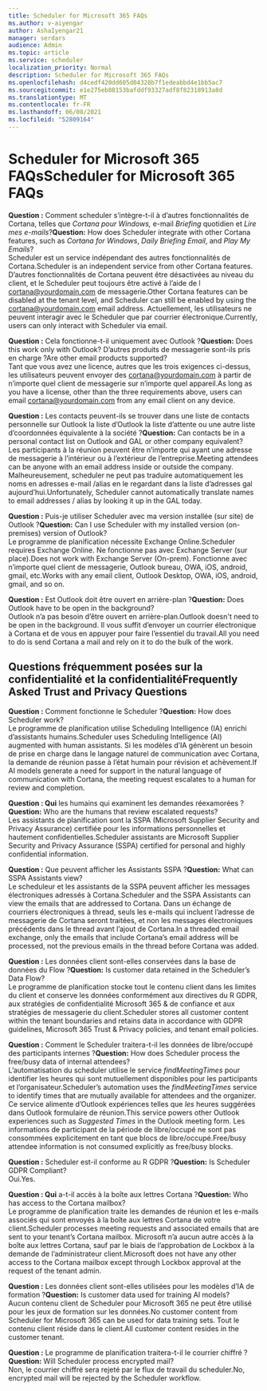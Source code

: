 ```yaml
---
title: Scheduler for Microsoft 365 FAQs
ms.author: v-aiyengar
author: AshaIyengar21
manager: serdars
audience: Admin
ms.topic: article
ms.service: scheduler
localization_priority: Normal
description: Scheduler for Microsoft 365 FAQs
ms.openlocfilehash: d4cedf420dd605d04328b7f1edeabbd4e1bb5ac7
ms.sourcegitcommit: e1e275eb88153bafddf93327adf8f82318913a8d
ms.translationtype: MT
ms.contentlocale: fr-FR
ms.lasthandoff: 06/08/2021
ms.locfileid: "52809164"
---
```

# <a name="scheduler-for-microsoft-365-faqs"></a><span data-ttu-id="8a01d-103">Scheduler for Microsoft 365 FAQs</span><span class="sxs-lookup"><span data-stu-id="8a01d-103">Scheduler for Microsoft 365 FAQs</span></span>

<span data-ttu-id="8a01d-104">**Question :** Comment scheduler s’intègre-t-il à d’autres fonctionnalités de Cortana, telles que *Cortana pour Windows,* e-mail *Briefing* quotidien et *Lire mes e-mails*?</span><span class="sxs-lookup"><span data-stu-id="8a01d-104">**Question:** How does Scheduler integrate with other Cortana features, such as *Cortana for Windows*, *Daily Briefing Email*, and *Play My Emails*?</span></span></br>
<span data-ttu-id="8a01d-105">Scheduler est un service indépendant des autres fonctionnalités de Cortana.</span><span class="sxs-lookup"><span data-stu-id="8a01d-105">Scheduler is an independent service from other Cortana features.</span></span> <span data-ttu-id="8a01d-106">D’autres fonctionnalités de Cortana peuvent être désactivées au niveau du client, et le Scheduler peut toujours être activé à l’aide de l cortana@yourdomain.com de messagerie.</span><span class="sxs-lookup"><span data-stu-id="8a01d-106">Other Cortana features can be disabled at the tenant level, and Scheduler can still be enabled by using the cortana@yourdomain.com email address.</span></span> <span data-ttu-id="8a01d-107">Actuellement, les utilisateurs ne peuvent interagir avec le Scheduler que par courrier électronique.</span><span class="sxs-lookup"><span data-stu-id="8a01d-107">Currently, users can only interact with Scheduler via email.</span></span>

<span data-ttu-id="8a01d-108">**Question :** Cela fonctionne-t-il uniquement avec Outlook ?</span><span class="sxs-lookup"><span data-stu-id="8a01d-108">**Question:** Does this work only with Outlook?</span></span> <span data-ttu-id="8a01d-109">D’autres produits de messagerie sont-ils pris en charge ?</span><span class="sxs-lookup"><span data-stu-id="8a01d-109">Are other email products supported?</span></span></br>
<span data-ttu-id="8a01d-110">Tant que vous avez une licence, autres que les trois exigences ci-dessus, les utilisateurs peuvent envoyer des cortana@yourdomain.com à partir de n’importe quel client de messagerie sur n’importe quel appareil.</span><span class="sxs-lookup"><span data-stu-id="8a01d-110">As long as you have a license, other than the three requirements above, users can email cortana@yourdomain.com from any email client on any device.</span></span>

<span data-ttu-id="8a01d-111">**Question :** Les contacts peuvent-ils se trouver dans une liste de contacts personnelle sur Outlook la liste d’Outlook la liste d’attente ou une autre liste d’coordonnées équivalente à la société ?</span><span class="sxs-lookup"><span data-stu-id="8a01d-111">**Question:** Can contacts be in a personal contact list on Outlook and GAL or other company equivalent?</span></span></br>
<span data-ttu-id="8a01d-112">Les participants à la réunion peuvent être n’importe qui ayant une adresse de messagerie à l’intérieur ou à l’extérieur de l’entreprise.</span><span class="sxs-lookup"><span data-stu-id="8a01d-112">Meeting attendees can be anyone with an email address inside or outside the company.</span></span> <span data-ttu-id="8a01d-113">Malheureusement, scheduler ne peut pas traduire automatiquement les noms en adresses e-mail /alias en le regardant dans la liste d’adresses gal aujourd’hui.</span><span class="sxs-lookup"><span data-stu-id="8a01d-113">Unfortunately, Scheduler cannot automatically translate names to email addresses / alias by looking it up in the GAL today.</span></span>

<span data-ttu-id="8a01d-114">**Question :** Puis-je utiliser Scheduler avec ma version installée (sur site) de Outlook ?</span><span class="sxs-lookup"><span data-stu-id="8a01d-114">**Question:** Can I use Scheduler with my installed version (on-premises) version of Outlook?</span></span></br>
<span data-ttu-id="8a01d-115">Le programme de planification nécessite Exchange Online.</span><span class="sxs-lookup"><span data-stu-id="8a01d-115">Scheduler requires Exchange Online.</span></span> <span data-ttu-id="8a01d-116">Ne fonctionne pas avec Exchange Server (sur place).</span><span class="sxs-lookup"><span data-stu-id="8a01d-116">Does not work with Exchange Server (On-prem).</span></span> <span data-ttu-id="8a01d-117">Fonctionne avec n’importe quel client de messagerie, Outlook bureau, OWA, iOS, android, gmail, etc.</span><span class="sxs-lookup"><span data-stu-id="8a01d-117">Works with any email client, Outlook Desktop, OWA, iOS, android, gmail, and so on.</span></span>

<span data-ttu-id="8a01d-118">**Question :** Est Outlook doit être ouvert en arrière-plan ?</span><span class="sxs-lookup"><span data-stu-id="8a01d-118">**Question:** Does Outlook have to be open in the background?</span></span></br>
<span data-ttu-id="8a01d-119">Outlook n’a pas besoin d’être ouvert en arrière-plan.</span><span class="sxs-lookup"><span data-stu-id="8a01d-119">Outlook doesn't need to be open in the background.</span></span> <span data-ttu-id="8a01d-120">Il vous suffit d’envoyer un courrier électronique à Cortana et de vous en appuyer pour faire l’essentiel du travail.</span><span class="sxs-lookup"><span data-stu-id="8a01d-120">All you need to do is send Cortana a mail and rely on it to do the bulk of the work.</span></span>

## <a name="frequently-asked-trust-and-privacy-questions"></a><span data-ttu-id="8a01d-121">Questions fréquemment posées sur la confidentialité et la confidentialité</span><span class="sxs-lookup"><span data-stu-id="8a01d-121">Frequently Asked Trust and Privacy Questions</span></span>

<span data-ttu-id="8a01d-122">**Question :** Comment fonctionne le Scheduler ?</span><span class="sxs-lookup"><span data-stu-id="8a01d-122">**Question:** How does Scheduler work?</span></span></br>
<span data-ttu-id="8a01d-123">Le programme de planification utilise Scheduling Intelligence (IA) enrichi d’assistants humains.</span><span class="sxs-lookup"><span data-stu-id="8a01d-123">Scheduler uses Scheduling Intelligence (AI) augmented with human assistants.</span></span> <span data-ttu-id="8a01d-124">Si les modèles d’IA génèrent un besoin de prise en charge dans le langage naturel de communication avec Cortana, la demande de réunion passe à l’état humain pour révision et achèvement.</span><span class="sxs-lookup"><span data-stu-id="8a01d-124">If AI models generate a need for support in the natural language of communication with Cortana, the meeting request escalates to a human for review and completion.</span></span>

<span data-ttu-id="8a01d-125">**Question : Qui** les humains qui examinent les demandes réexamorées ?</span><span class="sxs-lookup"><span data-stu-id="8a01d-125">**Question:** Who are the humans that review escalated requests?</span></span> </br>
<span data-ttu-id="8a01d-126">Les assistants de planification sont la SSPA (Microsoft Supplier Security and Privacy Assurance) certifiée pour les informations personnelles et hautement confidentielles.</span><span class="sxs-lookup"><span data-stu-id="8a01d-126">Scheduler assistants are Microsoft Supplier Security and Privacy Assurance (SSPA) certified for personal and highly confidential information.</span></span> 

<span data-ttu-id="8a01d-127">**Question :** Que peuvent afficher les Assistants SSPA ?</span><span class="sxs-lookup"><span data-stu-id="8a01d-127">**Question:** What can SSPA Assistants view?</span></span></br>
<span data-ttu-id="8a01d-128">Le scheduleur et les assistants de la SSPA peuvent afficher les messages électroniques adressés à Cortana.</span><span class="sxs-lookup"><span data-stu-id="8a01d-128">Scheduler and the SSPA Assistants can view  the emails that are addressed to Cortana.</span></span> <span data-ttu-id="8a01d-129">Dans un échange de courriers électroniques à thread, seuls les e-mails qui incluent l’adresse de messagerie de Cortana seront traitées, et non les messages électroniques précédents dans le thread avant l’ajout de Cortana.</span><span class="sxs-lookup"><span data-stu-id="8a01d-129">In a threaded email exchange, only the emails that include Cortana’s email address will be processed, not the previous emails in the thread before Cortana was added.</span></span>   

<span data-ttu-id="8a01d-130">**Question :** Les données client sont-elles conservées dans la base de données du Flow ?</span><span class="sxs-lookup"><span data-stu-id="8a01d-130">**Question:** Is customer data retained in the Scheduler’s Data Flow?</span></span> </br>
<span data-ttu-id="8a01d-131">Le programme de planification stocke tout le contenu client dans les limites du client et conserve les données conformément aux directives du R GDPR, aux stratégies de confidentialité Microsoft 365 & de confiance et aux stratégies de messagerie du client.</span><span class="sxs-lookup"><span data-stu-id="8a01d-131">Scheduler stores all customer content within the tenant boundaries and retains data in accordance with GDPR guidelines, Microsoft 365 Trust & Privacy policies, and tenant email policies.</span></span>

<span data-ttu-id="8a01d-132">**Question :** Comment le Scheduler traitera-t-il les données de libre/occupé des participants internes ?</span><span class="sxs-lookup"><span data-stu-id="8a01d-132">**Question:** How does Scheduler process the free/busy data of internal attendees?</span></span> </br>
<span data-ttu-id="8a01d-133">L’automatisation du scheduler utilise le service *findMeetingTimes* pour identifier les heures qui sont mutuellement disponibles pour les participants et l’organisateur.</span><span class="sxs-lookup"><span data-stu-id="8a01d-133">Scheduler’s automation uses the *findMeetingTimes* service to identify times that are mutually available for attendees and the organizer.</span></span> <span data-ttu-id="8a01d-134">Ce service alimente d’Outlook expériences telles que *les* heures suggérées dans Outlook formulaire de réunion.</span><span class="sxs-lookup"><span data-stu-id="8a01d-134">This service powers other Outlook experiences such as *Suggested Times* in the Outlook meeting form.</span></span> <span data-ttu-id="8a01d-135">Les informations de participant de la période de libre/occupé ne sont pas consommées explicitement en tant que blocs de libre/occupé.</span><span class="sxs-lookup"><span data-stu-id="8a01d-135">Free/busy attendee information is not consumed explicitly as free/busy blocks.</span></span> 

<span data-ttu-id="8a01d-136">**Question :** Scheduler est-il conforme au R GDPR ?</span><span class="sxs-lookup"><span data-stu-id="8a01d-136">**Question:** Is Scheduler GDPR Compliant?</span></span> </br>
<span data-ttu-id="8a01d-137">Oui.</span><span class="sxs-lookup"><span data-stu-id="8a01d-137">Yes.</span></span>

<span data-ttu-id="8a01d-138">**Question : Qui** a-t-il accès à la boîte aux lettres Cortana ?</span><span class="sxs-lookup"><span data-stu-id="8a01d-138">**Question:** Who has access to the Cortana mailbox?</span></span> </br>
<span data-ttu-id="8a01d-139">Le programme de planification traite les demandes de réunion et les e-mails associés qui sont envoyés à la boîte aux lettres Cortana de votre client.</span><span class="sxs-lookup"><span data-stu-id="8a01d-139">Scheduler processes meeting requests and associated emails that are sent to your tenant’s Cortana mailbox.</span></span> <span data-ttu-id="8a01d-140">Microsoft n’a aucun autre accès à la boîte aux lettres Cortana, sauf par le biais de l’approbation de Lockbox à la demande de l’administrateur client.</span><span class="sxs-lookup"><span data-stu-id="8a01d-140">Microsoft does not have any other access to the Cortana mailbox except through Lockbox approval at the request of the tenant admin.</span></span>  

<span data-ttu-id="8a01d-141">**Question :** Les données client sont-elles utilisées pour les modèles d’IA de formation ?</span><span class="sxs-lookup"><span data-stu-id="8a01d-141">**Question:** Is customer data used for training AI models?</span></span></br>
<span data-ttu-id="8a01d-142">Aucun contenu client de Scheduler pour Microsoft 365 ne peut être utilisé pour les jeux de formation sur les données.</span><span class="sxs-lookup"><span data-stu-id="8a01d-142">No customer content from Scheduler for Microsoft 365 can be used for data training sets.</span></span> <span data-ttu-id="8a01d-143">Tout le contenu client réside dans le client.</span><span class="sxs-lookup"><span data-stu-id="8a01d-143">All customer content resides in the customer tenant.</span></span>  

<span data-ttu-id="8a01d-144">**Question :** Le programme de planification traitera-t-il le courrier chiffré ?</span><span class="sxs-lookup"><span data-stu-id="8a01d-144">**Question:** Will Scheduler process encrypted mail?</span></span></br>
<span data-ttu-id="8a01d-145">Non, le courrier chiffré sera rejeté par le flux de travail du scheduler.</span><span class="sxs-lookup"><span data-stu-id="8a01d-145">No, encrypted mail will be rejected by the Scheduler workflow.</span></span> 




